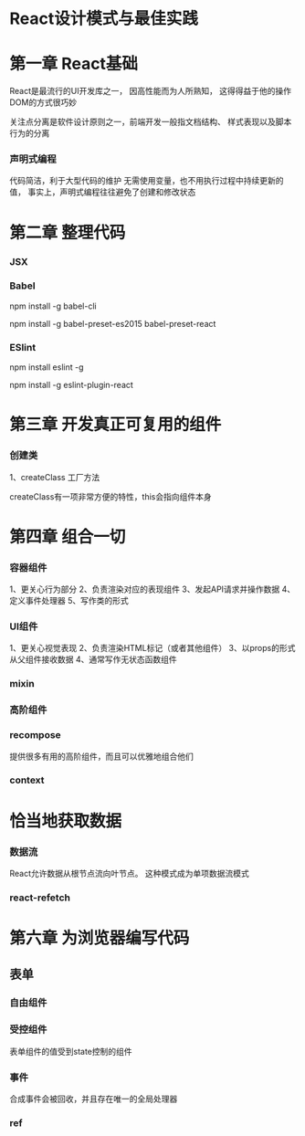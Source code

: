 # React设计模式与最佳实践


# 第一章 React基础


React是最流行的UI开发库之一，
因高性能而为人所熟知，
这得得益于他的操作DOM的方式很巧妙

关注点分离是软件设计原则之一，前端开发一般指文档结构、
样式表现以及脚本行为的分离

### 声明式编程

代码简洁，利于大型代码的维护
无需使用变量，也不用执行过程中持续更新的值，
事实上，声明式编程往往避免了创建和修改状态



# 第二章 整理代码

### JSX


### Babel

npm install -g babel-cli

npm install -g babel-preset-es2015 babel-preset-react




### ESlint


npm install eslint -g

npm install -g eslint-plugin-react



# 第三章 开发真正可复用的组件


### 创建类

1、createClass 工厂方法

createClass有一项非常方便的特性，this会指向组件本身




# 第四章 组合一切


### 容器组件
1、更关心行为部分
2、负责渲染对应的表现组件
3、发起API请求并操作数据
4、定义事件处理器
5、写作类的形式

### UI组件
1、更关心视觉表现
2、负责渲染HTML标记（或者其他组件）
3、以props的形式从父组件接收数据
4、通常写作无状态函数组件



### mixin



### 高阶组件



### recompose

提供很多有用的高阶组件，而且可以优雅地组合他们





### context



# 恰当地获取数据


### 数据流

React允许数据从根节点流向叶节点。
这种模式成为单项数据流模式




### react-refetch


# 第六章 为浏览器编写代码


## 表单

### 自由组件


### 受控组件

表单组件的值受到state控制的组件




### 事件

合成事件会被回收，并且存在唯一的全局处理器



### ref


